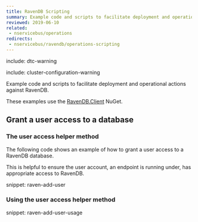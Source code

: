 ```yaml
---
title: RavenDB Scripting
summary: Example code and scripts to facilitate deployment and operational actions against RavenDB.
reviewed: 2019-06-10
related:
 - nservicebus/operations
redirects:
 - nservicebus/ravendb/operations-scripting
---
```


include: dtc-warning

include: cluster-configuration-warning

Example code and scripts to facilitate deployment and operational actions against RavenDB.

These examples use the [RavenDB.Client](https://www.nuget.org/packages/RavenDB.Client/) NuGet.


## Grant a user access to a database


### The user access helper method

The following code shows an example of how to grant a user access to a RavenDB database.

This is helpful to ensure the user account, an endpoint is running under, has appropriate access to RavenDB.

snippet: raven-add-user


### Using the user access helper method

snippet: raven-add-user-usage
